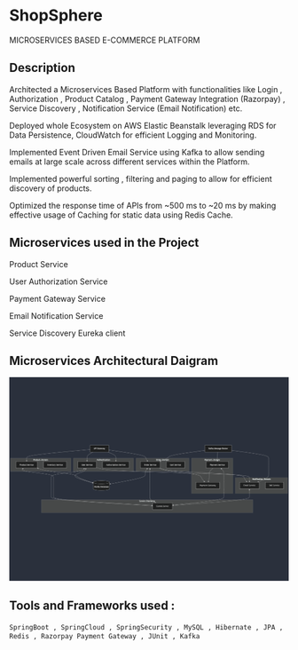 # ShopSphere
MICROSERVICES BASED E-COMMERCE PLATFORM
## Description
Architected a Microservices Based Platform with functionalities like Login , Authorization , Product Catalog , Payment Gateway Integration (Razorpay) , Service Discovery , Notification Service (Email Notification) etc.

Deployed whole Ecosystem on AWS Elastic Beanstalk leveraging RDS for Data Persistence, CloudWatch for efficient Logging and Monitoring.

Implemented Event Driven Email Service using Kafka to allow sending emails at large scale across different services within the Platform.

Implemented powerful sorting , filtering and paging to allow for efficient discovery of products.

Optimized the response time of APIs from ~500 ms to ~20 ms by making effective usage of Caching for static data using Redis Cache.


## Microservices used in the Project
Product Service

User Authorization Service 

Payment Gateway Service

Email Notification Service

Service Discovery Eureka client

## Microservices Architectural Daigram
![Architecture Diagram](https://github.com/vinaykumarj21/ShopSphere/blob/main/ShopSphereArchitecture.png)

## Tools and Frameworks used :
    SpringBoot , SpringCloud , SpringSecurity , MySQL , Hibernate , JPA , Redis , Razorpay Payment Gateway , JUnit , Kafka 
